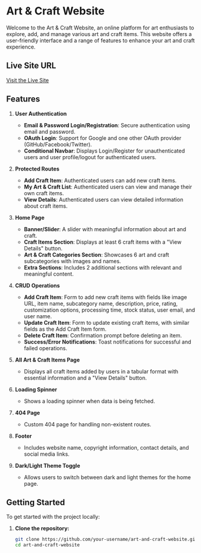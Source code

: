 # Art & Craft Website

Welcome to the Art & Craft Website, an online platform for art enthusiasts to explore, add, and manage various art and craft items. This website offers a user-friendly interface and a range of features to enhance your art and craft experience.

## Live Site URL
[Visit the Live Site](http://your-live-site-url.com)

## Features

1. **User Authentication**
   - **Email & Password Login/Registration**: Secure authentication using email and password.
   - **OAuth Login**: Support for Google and one other OAuth provider (GitHub/Facebook/Twitter).
   - **Conditional Navbar**: Displays Login/Register for unauthenticated users and user profile/logout for authenticated users.

2. **Protected Routes**
   - **Add Craft Item**: Authenticated users can add new craft items.
   - **My Art & Craft List**: Authenticated users can view and manage their own craft items.
   - **View Details**: Authenticated users can view detailed information about craft items.

3. **Home Page**
   - **Banner/Slider**: A slider with meaningful information about art and craft.
   - **Craft Items Section**: Displays at least 6 craft items with a "View Details" button.
   - **Art & Craft Categories Section**: Showcases 6 art and craft subcategories with images and names.
   - **Extra Sections**: Includes 2 additional sections with relevant and meaningful content.

4. **CRUD Operations**
   - **Add Craft Item**: Form to add new craft items with fields like image URL, item name, subcategory name, description, price, rating, customization options, processing time, stock status, user email, and user name.
   - **Update Craft Item**: Form to update existing craft items, with similar fields as the Add Craft Item form.
   - **Delete Craft Item**: Confirmation prompt before deleting an item.
   - **Success/Error Notifications**: Toast notifications for successful and failed operations.

5. **All Art & Craft Items Page**
   - Displays all craft items added by users in a tabular format with essential information and a "View Details" button.

6. **Loading Spinner**
   - Shows a loading spinner when data is being fetched.

7. **404 Page**
   - Custom 404 page for handling non-existent routes.

8. **Footer**
   - Includes website name, copyright information, contact details, and social media links.

9. **Dark/Light Theme Toggle**
   - Allows users to switch between dark and light themes for the home page.

## Getting Started

To get started with the project locally:

1. **Clone the repository:**
   ```bash
   git clone https://github.com/your-username/art-and-craft-website.git
   cd art-and-craft-website

